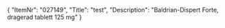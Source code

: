 {
  "ItemNr": "027149",
  "Title": "test",
  "Description": "Baldrian-Dispert Forte, dragerad tablett 125 mg"
}